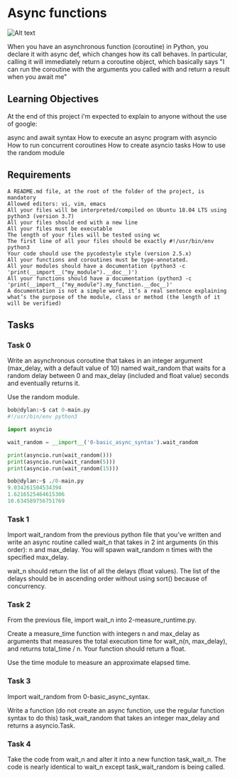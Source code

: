 # Async functions

![Alt text](../4aeaa9c3cb1f316c05c4.png)

When you have an asynchronous function (coroutine) in Python, you declare it 
with async def, which changes how its call behaves. In particular,
calling it will immediately return a coroutine object, which basically says
"I can run the coroutine with the arguments you called with and return a result 
when you await me"

## Learning Objectives 

At the end of this project i'm expected to explain to anyone without the use of google:

   async and await syntax
   How to execute an async program with asyncio
   How to run concurrent coroutines
   How to create asyncio tasks
   How to use the random module

## Requirements


    A README.md file, at the root of the folder of the project, is mandatory
    Allowed editors: vi, vim, emacs
    All your files will be interpreted/compiled on Ubuntu 18.04 LTS using python3 (version 3.7)
    All your files should end with a new line
    All your files must be executable
    The length of your files will be tested using wc
    The first line of all your files should be exactly #!/usr/bin/env python3
    Your code should use the pycodestyle style (version 2.5.x)
    All your functions and coroutines must be type-annotated.
    All your modules should have a documentation (python3 -c 'print(__import__("my_module").__doc__)')
    All your functions should have a documentation (python3 -c 'print(__import__("my_module").my_function.__doc__)'
    A documentation is not a simple word, it’s a real sentence explaining what’s the purpose of the module, class or method (the length of it will be verified)

## Tasks

### Task 0

Write an asynchronous coroutine that takes in an integer argument 
(max_delay, with a default value of 10) named wait_random that waits for a random delay
between 0 and max_delay (included and float value) seconds and eventually returns it.

Use the random module.

```python
bob@dylan:~$ cat 0-main.py
#!/usr/bin/env python3

import asyncio

wait_random = __import__('0-basic_async_syntax').wait_random

print(asyncio.run(wait_random()))
print(asyncio.run(wait_random(5)))
print(asyncio.run(wait_random(15)))

bob@dylan:~$ ./0-main.py
9.034261504534394
1.6216525464615306
10.634589756751769
```

### Task 1

Import wait_random from the previous python file that you’ve written and write
an async routine called wait_n that takes in 2 int arguments (in this order):
n and max_delay. You will spawn wait_random n times with the specified max_delay.

wait_n should return the list of all the delays (float values). 
The list of the delays should be in ascending order without using sort() because of
concurrency.


### Task 2

From the previous file, import wait_n into 2-measure_runtime.py.

Create a measure_time function with integers n and max_delay as arguments that measures
the total execution time for wait_n(n, max_delay), and returns total_time / n.
Your function should return a float.

Use the time module to measure an approximate elapsed time.


### Task 3

Import wait_random from 0-basic_async_syntax.

Write a function (do not create an async function, use the regular function syntax to do this)
task_wait_random that takes an integer max_delay and returns a asyncio.Task.


### Task 4

Take the code from wait_n and alter it into a new function task_wait_n.
The code is nearly identical to wait_n except task_wait_random is being called.


